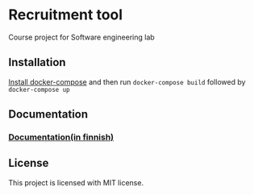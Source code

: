 # Recruitment tool

Course project for Software engineering lab

## Installation

[Install docker-compose](https://docs.docker.com/compose/install/#install-compose) and then run `docker-compose build` followed by `docker-compose up`

## Documentation

### [Documentation(in finnish)](https://drive.google.com/drive/folders/1eIRQM6g3LYBebOnADC88xpym8MhJdWzk)

## License 

This project is licensed with MIT license.
